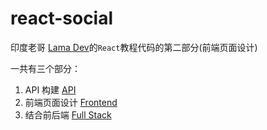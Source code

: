# react-social

印度老哥 [Lama Dev](https://www.youtube.com/@LamaDev)的`React`教程代码的第二部分(前端页面设计)

一共有三个部分：

1. API 构建 [API](https://www.youtube.com/watch?v=ldGl6L4Vktk)
2. 前端页面设计 [Frontend](https://www.youtube.com/watch?v=zM93yZ_8SvE)
3. 结合前后端 [Full Stack](https://www.youtube.com/watch?v=pFHyZvVxce0)
